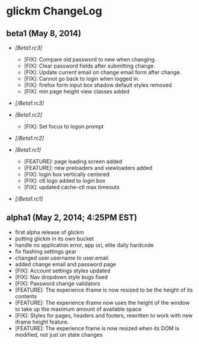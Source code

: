 # glickm ChangeLog

## beta1 (May 8, 2014)
* *[Beta1.rc3]*
  * [FIX]: Compare old password to new when changing.
  * [FIX]: Clear password fields after submitting change.
  * [FIX]: Update current email on change email form after change.
  * [FIX]: Cannot go back to login when logged in.
  * [FIX]: firefox form input box shadow default styles removed
  * [FIX]: min page height view classes added
* *[/Beta1.rc3]*
* *[Beta1.rc2]*
  * [FIX]: Set focus to logon prompt
* *[/Beta1.rc2]*
* *[Beta1.rc1]*
  * [FEATURE]: page loading screen added
  * [FEATURE]: new preloaders and viewloaders added
  * [FIX]: login box vertically centered
  * [FIX]: c6 logo added to login box
  * [FIX]: updated cache-ctl max timeouts

* *[/Beta1.rc1]*


## alpha1 (May 2, 2014; 4:25PM EST)

* first alpha release of glickm
* putting glickm in its own bucket
* handle no application error, app uri, elite daily hardcode
* fix flashing settings gear
* changed user.username to user.email
* added change email and password page
* [FIX]: Account settings styles updated
* [FIX]: Nav dropdown style bugs fixed
* [FIX]: Password change validators
* [FEATURE]: The experience iframe is now resized to be the height of its contents
* [FEATURE]: The experience iframe now uses the height of the window to
  take up the maximum amount of available space
* [FIX]: Styles for pages, headers and footers, rewritten to work with new iframe height feature.
* [FEATURE]: The experience frame is now resized when its DOM is
  modified, not just on state changes
